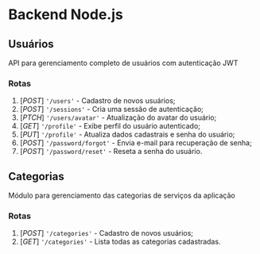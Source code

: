 # Backend Node.js

## Usuários
API para gerenciamento completo de usuários com autenticação JWT

### Rotas
1. [*POST*] `'/users'` - Cadastro de novos usuários;
2. [*POST*] `'/sessions'` - Cria uma sessão de autenticação;
3. [*PTCH*] `'/users/avatar'` - Atualização do avatar do usuário;
4. [*GET*]  `'/profile'` - Exibe perfil do usuário autenticado;
5. [*PUT*]  `'/profile'` - Atualiza dados cadastrais e senha do usuário;
6. [*POST*] `'/password/forgot'` - Envia e-mail para recuperação de senha;
7. [*POST*] `'/password/reset'` - Reseta a senha do usuário.

## Categorias
Módulo para gerenciamento das categorias de serviços da aplicação

### Rotas
1. [*POST*] `'/categories'` - Cadastro de novos usuários;
2. [*GET*]  `'/categories'` - Lista todas as categorias cadastradas.
